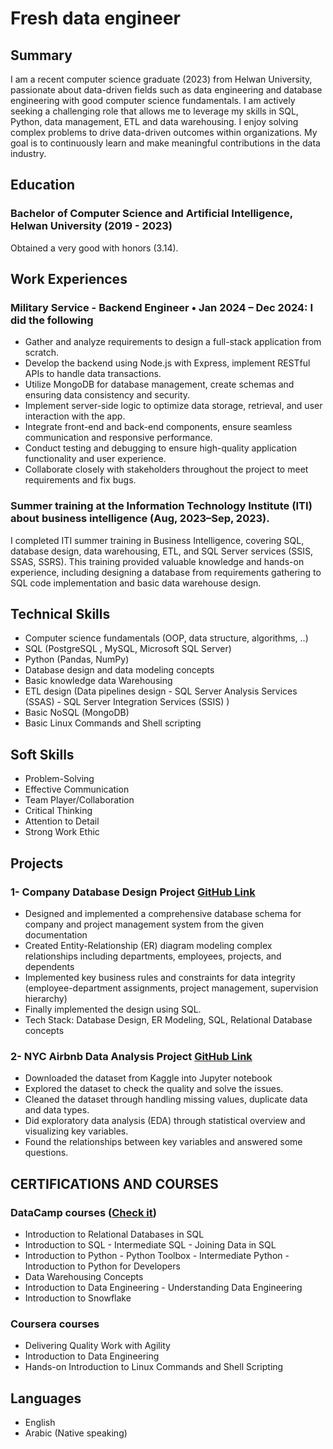 # Fresh data engineer
## Summary
I am a recent computer science graduate (2023) from Helwan University, passionate about data-driven fields such as data engineering and database engineering with good computer science fundamentals. I am actively seeking a challenging role that allows me to leverage my skills in SQL, Python, data management, ETL and data warehousing. I enjoy solving complex problems to drive data-driven outcomes within organizations. My goal is to continuously learn and make meaningful contributions in the data industry.

## Education
### Bachelor of Computer Science and Artificial Intelligence, Helwan University (2019 - 2023)
Obtained a very good with honors (3.14).


## Work Experiences
### Military Service - Backend Engineer • Jan  2024 – Dec  2024: I did the following 
*	Gather and analyze requirements to design a full-stack application from scratch.
*	Develop the backend using Node.js with Express, implement RESTful APIs to handle data transactions.
*	Utilize MongoDB for database management, create schemas and ensuring data consistency and security.
*	Implement server-side logic to optimize data storage, retrieval, and user interaction with the app.
*	Integrate front-end and back-end components, ensure seamless communication and responsive performance.
*	Conduct testing and debugging to ensure high-quality application functionality and user experience.
*	Collaborate closely with stakeholders throughout the project to meet requirements and fix bugs. 

### Summer training at the Information Technology Institute (ITI) about business intelligence (Aug, 2023–Sep, 2023). 
I completed ITI summer training in Business Intelligence, covering SQL, database design, data warehousing, ETL, and SQL Server services (SSIS, SSAS, SSRS). This training provided valuable knowledge and hands-on experience, including designing a database from requirements gathering to SQL code implementation and basic data warehouse design. 


## Technical Skills
*	Computer science fundamentals (OOP, data structure, algorithms, ..) 
*	SQL (PostgreSQL , MySQL, Microsoft SQL Server) 
*	Python (Pandas, NumPy)
*	Database design and data modeling concepts
*	Basic knowledge data Warehousing
*	ETL design (Data pipelines design - SQL Server Analysis Services (SSAS) - SQL Server Integration Services (SSIS) )
*	Basic NoSQL (MongoDB)
*	Basic Linux Commands and Shell scripting 

## Soft Skills
* Problem-Solving
* Effective Communication
* Team Player/Collaboration
* Critical Thinking
* Attention to Detail
* Strong Work Ethic

## Projects
### 1-	Company Database Design Project [GitHub Link](https://github.com/Aly-Habib/Database-Design-and-SQL/tree/bed03c84a70dba4022bac7106bb54707c4425b36/Case%201%20company%20design)
*	Designed and implemented a comprehensive database schema for company and project management system from the given documentation 
*	Created Entity-Relationship (ER) diagram modeling complex relationships including departments, employees, projects, and dependents
*	Implemented key business rules and constraints for data integrity (employee-department assignments, project management, supervision hierarchy)
*	Finally implemented the design using SQL.
*	Tech Stack: Database Design, ER Modeling, SQL, Relational Database concepts

### 2-	NYC Airbnb Data Analysis Project [GitHub Link](https://github.com/Aly-Habib/NYC-Airbnb-Data-Analysis-Project)
*	Downloaded the dataset from Kaggle into Jupyter notebook
*	Explored the dataset to check the quality and solve the issues. 
*	Cleaned the dataset through handling missing values, duplicate data and data types.
*	Did exploratory data analysis (EDA) through statistical overview and visualizing key variables.
*	Found the relationships between key variables and answered some questions. 

## CERTIFICATIONS AND COURSES
### DataCamp courses ([Check it](https://www.datacamp.com/portfolio/ah2966629))
*	Introduction to Relational Databases in SQL
*	Introduction to SQL - Intermediate SQL - Joining Data in SQL
*	Introduction to Python - Python Toolbox - Intermediate Python - Introduction to Python for Developers
*	Data Warehousing Concepts
*	Introduction to Data Engineering - Understanding Data Engineering
*	Introduction to Snowflake

### Coursera courses
*	Delivering Quality Work with Agility
*	Introduction to Data Engineering 
*	Hands-on Introduction to Linux Commands and Shell Scripting

## Languages
*	English
*	Arabic (Native speaking)

